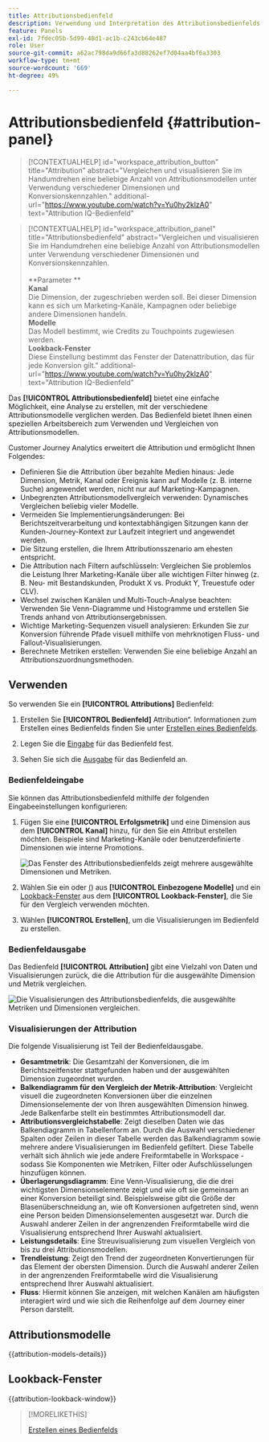 ```yaml
---
title: Attributionsbedienfeld
description: Verwendung und Interpretation des Attributionsbedienfelds in Analysis Workspace.
feature: Panels
exl-id: 7fdec05b-5d99-48d1-ac1b-c243cb64e487
role: User
source-git-commit: a62ac798da9d66fa3d88262ef7d04aa4bf6a3303
workflow-type: tm+mt
source-wordcount: '669'
ht-degree: 49%

---
```


# Attributionsbedienfeld {#attribution-panel}

<!-- markdownlint-disable MD034 -->

>[!CONTEXTUALHELP]
>id="workspace_attribution_button"
>title="Attribution"
>abstract="Vergleichen und visualisieren Sie im Handumdrehen eine beliebige Anzahl von Attributionsmodellen unter Verwendung verschiedener Dimensionen und Konversionskennzahlen."
>additional-url="https://www.youtube.com/watch?v=Yu0hy2klzA0" text="Attribution IQ-Bedienfeld"

>[!CONTEXTUALHELP]
>id="workspace_attribution_panel"
>title="Attributionsbedienfeld"
>abstract="Vergleichen und visualisieren Sie im Handumdrehen eine beliebige Anzahl von Attributionsmodellen unter Verwendung verschiedener Dimensionen und Konversionskennzahlen.<br/><br/>**Parameter **<br/>**Kanal**<br/> Die Dimension, der zugeschrieben werden soll. Bei dieser Dimension kann es sich um Marketing-Kanäle, Kampagnen oder beliebige andere Dimensionen handeln.<br/>**Modelle**<br/> Das Modell bestimmt, wie Credits zu Touchpoints zugewiesen werden.<br/>**Lookback-Fenster**<br/> Diese Einstellung bestimmt das Fenster der Datenattribution, das für jede Konversion gilt."
>additional-url="https://www.youtube.com/watch?v=Yu0hy2klzA0" text="Attribution IQ-Bedienfeld"

<!-- markdownlint-enable MD034 -->


Das **[!UICONTROL Attributionsbedienfeld]** bietet eine einfache Möglichkeit, eine Analyse zu erstellen, mit der verschiedene Attributionsmodelle verglichen werden. Das Bedienfeld bietet Ihnen einen speziellen Arbeitsbereich zum Verwenden und Vergleichen von Attributionsmodellen.

Customer Journey Analytics erweitert die Attribution und ermöglicht Ihnen Folgendes:

* Definieren Sie die Attribution über bezahlte Medien hinaus: Jede Dimension, Metrik, Kanal oder Ereignis kann auf Modelle (z. B. interne Suche) angewendet werden, nicht nur auf Marketing-Kampagnen.
* Unbegrenzten Attributionsmodellvergleich verwenden: Dynamisches Vergleichen beliebig vieler Modelle.
* Vermeiden Sie Implementierungsänderungen: Bei Berichtszeitverarbeitung und kontextabhängigen Sitzungen kann der Kunden-Journey-Kontext zur Laufzeit integriert und angewendet werden.
* Die Sitzung erstellen, die Ihrem Attributionsszenario am ehesten entspricht.
* Die Attribution nach Filtern aufschlüsseln: Vergleichen Sie problemlos die Leistung Ihrer Marketing-Kanäle über alle wichtigen Filter hinweg (z. B. Neu- mit Bestandskunden, Produkt X vs. Produkt Y, Treuestufe oder CLV).
* Wechsel zwischen Kanälen und Multi-Touch-Analyse beachten: Verwenden Sie Venn-Diagramme und Histogramme und erstellen Sie Trends anhand von Attributionsergebnissen.
* Wichtige Marketing-Sequenzen visuell analysieren: Erkunden Sie zur Konversion führende Pfade visuell mithilfe von mehrknotigen Fluss- und Fallout-Visualisierungen.
* Berechnete Metriken erstellen: Verwenden Sie eine beliebige Anzahl an Attributionszuordnungsmethoden.

## Verwenden

So verwenden Sie ein **[!UICONTROL Attributions]** Bedienfeld:

1. Erstellen Sie **[!UICONTROL Bedienfeld]** Attribution“. Informationen zum Erstellen eines Bedienfelds finden Sie unter [Erstellen eines Bedienfelds](panels.md#create-a-panel).

1. Legen Sie die [Eingabe](#panel-input) für das Bedienfeld fest.

1. Sehen Sie sich die [Ausgabe](#panel-output) für das Bedienfeld an.

### Bedienfeldeingabe

Sie können das Attributionsbedienfeld mithilfe der folgenden Eingabeeinstellungen konfigurieren:

1. Fügen Sie eine **[!UICONTROL Erfolgsmetrik]** und eine Dimension aus dem **[!UICONTROL Kanal]** hinzu, für den Sie ein Attribut erstellen möchten. Beispiele sind Marketing-Kanäle oder benutzerdefinierte Dimensionen wie interne Promotions.

   ![Das Fenster des Attributionsbedienfelds zeigt mehrere ausgewählte Dimensionen und Metriken.](assets/attribution-panel.png)

1. Wählen Sie ein oder [ (](#attribution-models)) aus **[!UICONTROL Einbezogene Modelle]** und ein [Lookback-Fenster](#lookback-window) aus dem **[!UICONTROL Lookback-Fenster]**, die Sie für den Vergleich verwenden möchten.

1. Wählen **[!UICONTROL Erstellen]**, um die Visualisierungen im Bedienfeld zu erstellen.

### Bedienfeldausgabe

Das Bedienfeld **[!UICONTROL Attribution]** gibt eine Vielzahl von Daten und Visualisierungen zurück, die die Attribution für die ausgewählte Dimension und Metrik vergleichen.

![Die Visualisierungen des Attributionsbedienfelds, die ausgewählte Metriken und Dimensionen vergleichen.](assets/attr_panel_vizs.png)

### Visualisierungen der Attribution

Die folgende Visualisierung ist Teil der Bedienfeldausgabe.

* **Gesamtmetrik**: Die Gesamtzahl der Konversionen, die im Berichtszeitfenster stattgefunden haben und der ausgewählten Dimension zugeordnet wurden.
* **Balkendiagramm für den Vergleich der Metrik-Attribution**: Vergleicht visuell die zugeordneten Konversionen über die einzelnen Dimensionselemente der von Ihren ausgewählten Dimension hinweg. Jede Balkenfarbe stellt ein bestimmtes Attributionsmodell dar.
* **Attributionsvergleichstabelle**: Zeigt dieselben Daten wie das Balkendiagramm in Tabellenform an. Durch die Auswahl verschiedener Spalten oder Zeilen in dieser Tabelle werden das Balkendiagramm sowie mehrere andere Visualisierungen im Bedienfeld gefiltert. Diese Tabelle verhält sich ähnlich wie jede andere Freiformtabelle in Workspace - sodass Sie Komponenten wie Metriken, Filter oder Aufschlüsselungen hinzufügen können.
* **Überlagerungsdiagramm**: Eine Venn-Visualisierung, die die drei wichtigsten Dimensionselemente zeigt und wie oft sie gemeinsam an einer Konversion beteiligt sind. Beispielsweise gibt die Größe der Blasenüberschneidung an, wie oft Konversionen aufgetreten sind, wenn eine Person beiden Dimensionselementen ausgesetzt war. Durch die Auswahl anderer Zeilen in der angrenzenden Freiformtabelle wird die Visualisierung entsprechend Ihrer Auswahl aktualisiert.
* **Leistungsdetails**: Eine Streuvisualisierung zum visuellen Vergleich von bis zu drei Attributionsmodellen.
* **Trendleistung**: Zeigt den Trend der zugeordneten Konvertierungen für das Element der obersten Dimension. Durch die Auswahl anderer Zeilen in der angrenzenden Freiformtabelle wird die Visualisierung entsprechend Ihrer Auswahl aktualisiert.
* **Fluss**: Hiermit können Sie anzeigen, mit welchen Kanälen am häufigsten interagiert wird und wie sich die Reihenfolge auf dem Journey einer Person darstellt.

## Attributionsmodelle

{{attribution-models-details}}

## Lookback-Fenster

{{attribution-lookback-window}}

>[!MORELIKETHIS]
>
> [Erstellen eines Bedienfelds](/help/analysis-workspace/c-panels/panels.md#create-a-panel)
>

